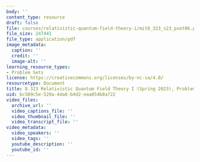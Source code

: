 ```yaml
---
body: ''
content_type: resource
draft: false
file: courses/relativistic-quantum-field-theory-i/mit8_323_s23_pset06.pdf
file_size: 247441
file_type: application/pdf
image_metadata:
  caption: ''
  credit: ''
  image-alt: ''
learning_resource_types:
- Problem Sets
license: https://creativecommons.org/licenses/by-nc-sa/4.0/
resourcetype: Document
title: 8.323 Relativistic Quantum Field Theory I (Spring 2023), Problem Set 6
uid: bc589c5e-529a-4da6-b4d2-eaa854b8a722
video_files:
  archive_url: ''
  video_captions_file: ''
  video_thumbnail_file: ''
  video_transcript_file: ''
video_metadata:
  video_speakers: ''
  video_tags: ''
  youtube_description: ''
  youtube_id: ''
---
```

